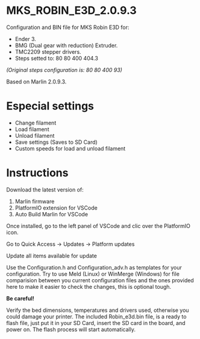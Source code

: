# MKS_ROBIN_E3D_2.0.9.3
Configuration and BIN file for MKS Robin E3D for:
- Ender 3.
- BMG (Dual gear with reduction) Extruder.
- TMC2209 stepper drivers.
- Steps setted to: 80 80 400 404.3 

*(Original steps configuration is: 80 80 400 93)*

Based on Marlin 2.0.9.3.

# Especial settings

- Change filament
- Load filament
- Unload filament
- Save settings (Saves to SD Card)
- Custom speeds for load and unload filament

# Instructions

Download the latest version of:

1. Marlin firmware
2. PlatformIO extension for VSCode
3. Auto Build Marlin for VSCode

Once installed, go to the left panel of VSCode and clic over the PlatformIO icon.

Go to Quick Access -> Updates -> Platform updates

Update all items available for update

Use the Configuration.h and Configuration_adv.h as templates for your configuration. Try to use Meld (Linux) or WinMerge (Windows) for file comparision between you current configuration files and the ones provided here to make it easier to check the changes, this is optional tough.

**Be careful!**

Verify the bed dimensions, temperatures and drivers used, otherwise you could damage your printer. 
The included Robin_e3d.bin file, is a ready to flash file, just put it in your SD Card, insert the
SD card in the board, and power on. The flash process will start automatically. 
